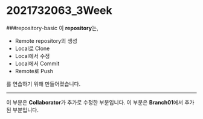 # 2021732063_3Week
###repository-basic
 이 **repository**는,  

- Remote repository의 생성  
- Local로 Clone  
- Local에서 수정  
- Local에서 Commit  
- Remote로 Push  

를 연습하기 위해 만들어졌습니다.  

---

이 부분은 **Collaborator**가 추가로 수정한 부분입니다.
이 부분은 **Branch01**에서 추가된 부분입니다.
